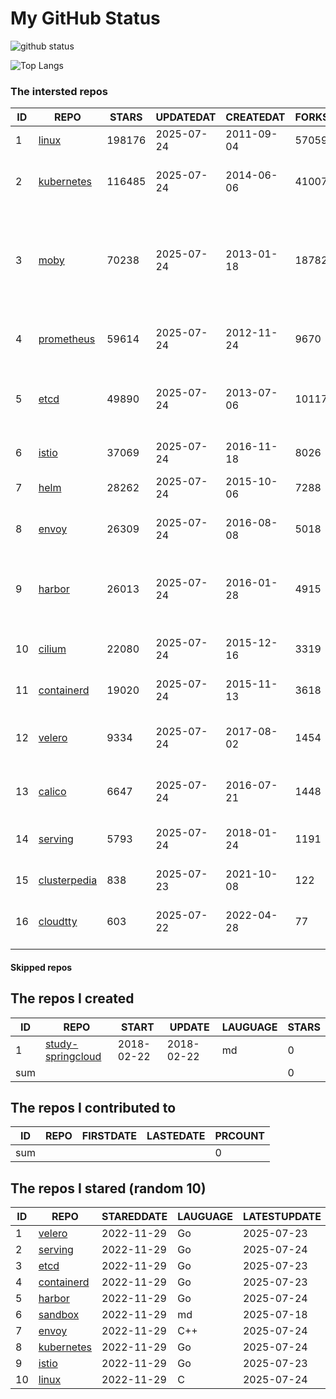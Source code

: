 # My GitHub Status

<img src="https://github-readme-stats-1.yihong0618.vercel.app/api?username=daoqingniu&show_icons=true&&&hide_title=true&count_private=true" alt="github status" />

![Top Langs](https://github-readme-stats-1.yihong0618.vercel.app/api/top-langs/?username=daoqingniu&layout=compact)

<!--START_SECTION:github_repos-->
### The intersted repos
| ID |                              REPO                               | STARS  | UPDATEDAT  | CREATEDAT  | FORKSCOUNT |                                                DESCRIPTIONS                                                |
|----|-----------------------------------------------------------------|--------|------------|------------|------------|------------------------------------------------------------------------------------------------------------|
|  1 | [linux](https://github.com/torvalds/linux)                      | 198176 | 2025-07-24 | 2011-09-04 |      57059 | Linux kernel source tree                                                                                   |
|  2 | [kubernetes](https://github.com/kubernetes/kubernetes)          | 116485 | 2025-07-24 | 2014-06-06 |      41007 | Production-Grade Container Scheduling and Management                                                       |
|  3 | [moby](https://github.com/moby/moby)                            |  70238 | 2025-07-24 | 2013-01-18 |      18782 | The Moby Project - a collaborative project for the container ecosystem to assemble container-based systems |
|  4 | [prometheus](https://github.com/prometheus/prometheus)          |  59614 | 2025-07-24 | 2012-11-24 |       9670 | The Prometheus monitoring system and time series database.                                                 |
|  5 | [etcd](https://github.com/etcd-io/etcd)                         |  49890 | 2025-07-24 | 2013-07-06 |      10117 | Distributed reliable key-value store for the most critical data of a distributed system                    |
|  6 | [istio](https://github.com/istio/istio)                         |  37069 | 2025-07-24 | 2016-11-18 |       8026 | Connect, secure, control, and observe services.                                                            |
|  7 | [helm](https://github.com/helm/helm)                            |  28262 | 2025-07-24 | 2015-10-06 |       7288 | The Kubernetes Package Manager                                                                             |
|  8 | [envoy](https://github.com/envoyproxy/envoy)                    |  26309 | 2025-07-24 | 2016-08-08 |       5018 | Cloud-native high-performance edge/middle/service proxy                                                    |
|  9 | [harbor](https://github.com/goharbor/harbor)                    |  26013 | 2025-07-24 | 2016-01-28 |       4915 | An open source trusted cloud native registry project that stores, signs, and scans content.                |
| 10 | [cilium](https://github.com/cilium/cilium)                      |  22080 | 2025-07-24 | 2015-12-16 |       3319 | eBPF-based Networking, Security, and Observability                                                         |
| 11 | [containerd](https://github.com/containerd/containerd)          |  19020 | 2025-07-24 | 2015-11-13 |       3618 | An open and reliable container runtime                                                                     |
| 12 | [velero](https://github.com/vmware-tanzu/velero)                |   9334 | 2025-07-24 | 2017-08-02 |       1454 | Backup and migrate Kubernetes applications and their persistent volumes                                    |
| 13 | [calico](https://github.com/projectcalico/calico)               |   6647 | 2025-07-24 | 2016-07-21 |       1448 | Cloud native networking and network security                                                               |
| 14 | [serving](https://github.com/knative/serving)                   |   5793 | 2025-07-24 | 2018-01-24 |       1191 | Kubernetes-based, scale-to-zero, request-driven compute                                                    |
| 15 | [clusterpedia](https://github.com/clusterpedia-io/clusterpedia) |    838 | 2025-07-23 | 2021-10-08 |        122 | The Encyclopedia of Kubernetes clusters                                                                    |
| 16 | [cloudtty](https://github.com/cloudtty/cloudtty)                |    603 | 2025-07-22 | 2022-04-28 |         77 | A Friendly Kubernetes CloudShell (Web Terminal) !                                                          |



#### Skipped repos
<!--END_SECTION:github_repos-->

<!--START_SECTION:my_github-->
## The repos I created
| ID  |                                 REPO                                 |   START    |   UPDATE   | LAUGUAGE | STARS |
|-----|----------------------------------------------------------------------|------------|------------|----------|-------|
|   1 | [study-springcloud](https://github.com/daoqingniu/study-springcloud) | 2018-02-22 | 2018-02-22 | md       |     0 |
| sum |                                                                      |            |            |          |     0 |

## The repos I contributed to
| ID  | REPO | FIRSTDATE | LASTEDATE | PRCOUNT |
|-----|------|-----------|-----------|---------|
| sum |      |           |           |       0 |

## The repos I stared (random 10)
| ID |                          REPO                          | STAREDDATE | LAUGUAGE | LATESTUPDATE |
|----|--------------------------------------------------------|------------|----------|--------------|
|  1 | [velero](https://github.com/vmware-tanzu/velero)       | 2022-11-29 | Go       | 2025-07-23   |
|  2 | [serving](https://github.com/knative/serving)          | 2022-11-29 | Go       | 2025-07-24   |
|  3 | [etcd](https://github.com/etcd-io/etcd)                | 2022-11-29 | Go       | 2025-07-23   |
|  4 | [containerd](https://github.com/containerd/containerd) | 2022-11-29 | Go       | 2025-07-23   |
|  5 | [harbor](https://github.com/goharbor/harbor)           | 2022-11-29 | Go       | 2025-07-24   |
|  6 | [sandbox](https://github.com/cncf/sandbox)             | 2022-11-29 | md       | 2025-07-18   |
|  7 | [envoy](https://github.com/envoyproxy/envoy)           | 2022-11-29 | C++      | 2025-07-24   |
|  8 | [kubernetes](https://github.com/kubernetes/kubernetes) | 2022-11-29 | Go       | 2025-07-24   |
|  9 | [istio](https://github.com/istio/istio)                | 2022-11-29 | Go       | 2025-07-23   |
| 10 | [linux](https://github.com/torvalds/linux)             | 2022-11-29 | C        | 2025-07-24   |

<!--END_SECTION:my_github-->
